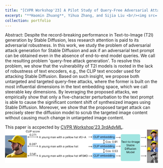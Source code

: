 ```yaml
---
title: "[CVPR Workshop'23] A Pilot Study of Query-Free Adversarial Attack against Stable Diffusion"
excerpt: "**Haomin Zhuang**, Yihua Zhang, and Sijia Liu <br/><img src='/images/clip_score.png'>"
collection: portfolio
---
```


Abstract: Despite the record-breaking performance in Text-to-Image (T2I) generation by Stable Diffusion, less research attention is paid to its adversarial robustness. In this work, we study the problem of adversarial attack generation for Stable Diffusion and ask if an adversarial text prompt can be obtained even in the absence of end-to-end model queries. We call the resulting problem 'query-free attack generation'. To resolve this problem, we show that the vulnerability of T2I models is rooted in the lack of robustness of text encoders, e.g., the CLIP text encoder used for attacking Stable Diffusion. Based on such insight, we propose both untargeted and targeted query-free attacks, where the former is built on the most influential dimensions in the text embedding space, which we call steerable key dimensions. By leveraging the proposed attacks, we empirically show that only a five-character perturbation to the text prompt is able to cause the significant content shift of synthesized images using Stable Diffusion. Moreover, we show that the proposed target attack can precisely steer the diffusion model to scrub the targeted image content without causing much change in untargeted image content.

This paper is accpected by [CVPR Workshop'23 3rdAdvML](https://robustart.github.io/).
<br/><img src='/images/CLIP_text.png'>
